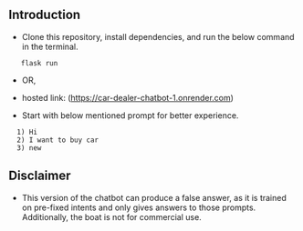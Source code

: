 ## Introduction

- Clone this repository, install dependencies, and run the below command in the terminal.

 ```
    flask run
 ```
- OR,

-  hosted link: (https://car-dealer-chatbot-1.onrender.com)


- Start with below mentioned prompt for better experience. 
 ```
   1) Hi
   2) I want to buy car
   3) new
```
## Disclaimer
- This version of the chatbot can produce a false answer, as it is trained on pre-fixed intents and only gives answers to those prompts. Additionally, the boat is not for commercial use.
